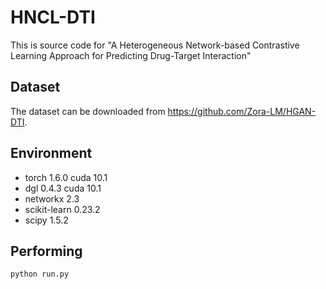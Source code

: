 # HNCL-DTI
This is source code for "A Heterogeneous Network-based Contrastive Learning
Approach for Predicting Drug-Target Interaction"

## Dataset
The dataset can be downloaded from https://github.com/Zora-LM/HGAN-DTI.

## Environment

* torch 1.6.0 cuda 10.1
* dgl 0.4.3 cuda 10.1
* networkx 2.3
* scikit-learn 0.23.2
* scipy 1.5.2

## Performing
```
python run.py
```
